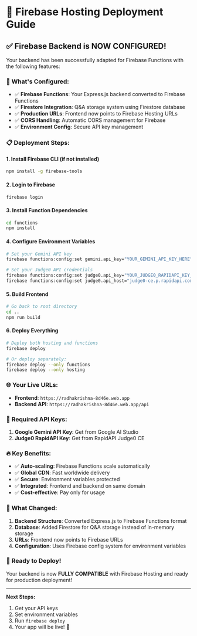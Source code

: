 # 🚀 Firebase Hosting Deployment Guide

## ✅ **Firebase Backend is NOW CONFIGURED!**

Your backend has been successfully adapted for Firebase Functions with the following features:

### 🎯 **What's Configured:**
- ✅ **Firebase Functions**: Your Express.js backend converted to Firebase Functions
- ✅ **Firestore Integration**: Q&A storage system using Firestore database
- ✅ **Production URLs**: Frontend now points to Firebase Hosting URLs
- ✅ **CORS Handling**: Automatic CORS management for Firebase
- ✅ **Environment Config**: Secure API key management

### 📋 **Deployment Steps:**

#### 1. **Install Firebase CLI** (if not installed)
```bash
npm install -g firebase-tools
```

#### 2. **Login to Firebase**
```bash
firebase login
```

#### 3. **Install Function Dependencies**
```bash
cd functions
npm install
```

#### 4. **Configure Environment Variables**
```bash
# Set your Gemini API key
firebase functions:config:set gemini.api_key="YOUR_GEMINI_API_KEY_HERE"

# Set your Judge0 API credentials  
firebase functions:config:set judge0.api_key="YOUR_JUDGE0_RAPIDAPI_KEY_HERE"
firebase functions:config:set judge0.api_host="judge0-ce.p.rapidapi.com"
```

#### 5. **Build Frontend**
```bash
# Go back to root directory
cd ..
npm run build
```

#### 6. **Deploy Everything**
```bash
# Deploy both hosting and functions
firebase deploy

# Or deploy separately:
firebase deploy --only functions
firebase deploy --only hosting
```

### 🌐 **Your Live URLs:**
- **Frontend**: `https://radhakrishna-8d46e.web.app`
- **Backend API**: `https://radhakrishna-8d46e.web.app/api`

### 🔑 **Required API Keys:**
1. **Google Gemini API Key**: Get from Google AI Studio
2. **Judge0 RapidAPI Key**: Get from RapidAPI Judge0 CE

### 🔥 **Key Benefits:**
- ✅ **Auto-scaling**: Firebase Functions scale automatically
- ✅ **Global CDN**: Fast worldwide delivery
- ✅ **Secure**: Environment variables protected
- ✅ **Integrated**: Frontend and backend on same domain
- ✅ **Cost-effective**: Pay only for usage

### 🎯 **What Changed:**
1. **Backend Structure**: Converted Express.js to Firebase Functions format
2. **Database**: Added Firestore for Q&A storage instead of in-memory storage
3. **URLs**: Frontend now points to Firebase URLs
4. **Configuration**: Uses Firebase config system for environment variables

### 🚀 **Ready to Deploy!**
Your backend is now **FULLY COMPATIBLE** with Firebase Hosting and ready for production deployment!

---

**Next Steps:**
1. Get your API keys
2. Set environment variables
3. Run `firebase deploy`
4. Your app will be live! 🎉
